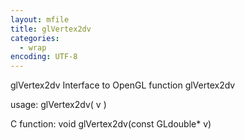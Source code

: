 ```yaml
---
layout: mfile
title: glVertex2dv
categories:
  - wrap
encoding: UTF-8
---
```


glVertex2dv  Interface to OpenGL function glVertex2dv

usage:  glVertex2dv( v )

C function:  void glVertex2dv(const GLdouble\* v)